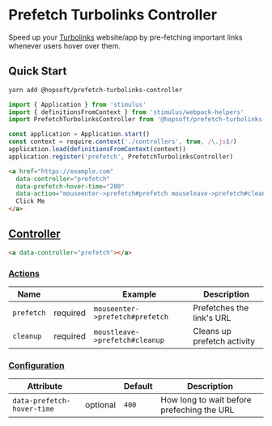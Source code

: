 # Prefetch Turbolinks Controller

Speed up your [Turbolinks](https://github.com/turbolinks/turbolinks) website/app by pre-fetching
important links whenever users hover over them.

## Quick Start

```sh
yarn add @hopsoft/prefetch-turbolinks-controller
```

```js
import { Application } from 'stimulus'
import { definitionsFromContext } from 'stimulus/webpack-helpers'
import PrefetchTurbolinksController from '@hopsoft/prefetch-turbolinks-controller'

const application = Application.start()
const context = require.context('./controllers', true, /\.js$/)
application.load(definitionsFromContext(context))
application.register('prefetch', PrefetchTurbolinksController)
```

```html
<a href="https://example.com"
  data-controller="prefetch"
  data-prefetch-hover-time="200"
  data-action="mouseenter->prefetch#prefetch mouseleave->prefetch#cleanup">
  Click Me
</a>
```

## [Controller](https://stimulusjs.org/reference/controllers)

```html
<a data-controller="prefetch"></a>
```

### [Actions](https://stimulusjs.org/reference/actions)

| Name       |          | Example                         | Description                 |
| ---------- | -------- | ------------------------------- | --------------------------- |
| `prefetch` | required | `mouseenter->prefetch#prefetch` | Prefetches the link's URL   |
| `cleanup`  | required | `moustleave->prefetch#cleanup`  | Cleans up prefetch activity |

### [Configuration](https://stimulusjs.org/handbook/managing-state)

| Attribute                  |          | Default | Description                                |
| -------------------------- | -------- | ------- | ------------------------------------------ |
| `data-prefetch-hover-time` | optional | `400`   | How long to wait before prefeching the URL |

